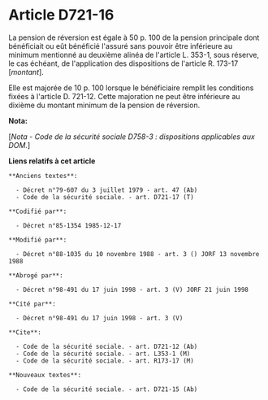 # Article D721-16

La pension de réversion est égale à 50 p. 100 de la pension principale dont bénéficiait ou eût bénéficié l'assuré sans
pouvoir être inférieure au minimum mentionné au deuxième alinéa de l'article L. 353-1, sous réserve, le cas échéant, de
l'application des dispositions de l'article R. 173-17 [*montant*]. 

Elle est majorée de 10 p. 100 lorsque le bénéficiaire remplit les conditions fixées à l'article D. 721-12. Cette majoration
ne peut être inférieure au dixième du montant minimum de la pension de réversion.

**Nota:**

[*Nota - Code de la sécurité sociale D758-3 : dispositions applicables aux DOM.*]

**Liens relatifs à cet article**

	**Anciens textes**:

	  - Décret n°79-607 du 3 juillet 1979 - art. 47 (Ab)
	  - Code de la sécurité sociale. - art. D721-17 (T)

	**Codifié par**:

	  - Décret n°85-1354 1985-12-17

	**Modifié par**:

	  - Décret n°88-1035 du 10 novembre 1988 - art. 3 () JORF 13 novembre 1988

	**Abrogé par**:

	  - Décret n°98-491 du 17 juin 1998 - art. 3 (V) JORF 21 juin 1998

	**Cité par**:

	  - Décret n°98-491 du 17 juin 1998 - art. 3 (V)

	**Cite**:

	  - Code de la sécurité sociale. - art. D721-12 (Ab)
	  - Code de la sécurité sociale. - art. L353-1 (M)
	  - Code de la sécurité sociale. - art. R173-17 (M)

	**Nouveaux textes**:

	  - Code de la sécurité sociale. - art. D721-15 (Ab)

